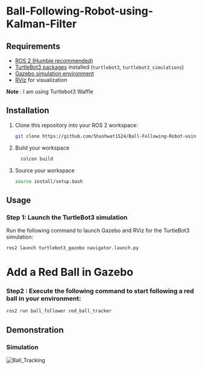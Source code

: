 # Ball-Following-Robot-using-Kalman-Filter

## Requirements

- [ROS 2 (Humble recommended)](https://docs.ros.org/en/humble/Installation.html)
- [TurtleBot3 packages]([https://emanual.robotis.com/docs/en/platform/turtlebot3/quick-start/](https://emanual.robotis.com/docs/en/platform/turtlebot3/simulation/)) installed (`turtlebot3`, `turtlebot3_simulations`)
- [Gazebo simulation environment](https://gazebosim.org/)
- [RViz](https://docs.ros.org/en/rolling/Tutorials/Using-RViz-with-SLAM.html) for visualization

**Note** : I am using Turtlebot3 Waffle
## Installation

1. Clone this repository into your ROS 2 workspace:
   ```bash
   git clone https://github.com/Shashwat1524/Ball-Following-Robot-using-Kalman-Filter.git
   ```

2. Build your workspace

   ```bash
     colcon build
   ```
   
3. Source  your workspace
   ```bash
   source install/setup.bash
   ```
   
## Usage

### Step 1: Launch the TurtleBot3 simulation
Run the following command to launch Gazebo and RViz for the TurtleBot3 simulation:

```bash
ros2 launch turtlebot3_gazebo navigator.launch.py
```
# Add a Red Ball in Gazebo

### Step2 : Execute the following command to start following a red ball in your environment:

```bash
ros2 run ball_follower red_ball_tracker
```


## Demonstration
### Simulation
![Ball_Tracking](ball_tracking.gif)
